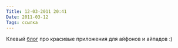 ```yaml
---
Title: 12-03-2011 20:41
Date: 2011-03-12
Tags: ссылка
---
```


<div class="text">Клевый <a href="http://beautifulpixels.com/">блог</a> про красивые приложения для айфонов и айпадов :)</div>